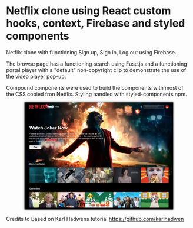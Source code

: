 # Netflix clone using React custom hooks, context, Firebase and styled components

Netflix clone with functioning Sign up, Sign in, Log out using Firebase. 

The browse page has a functioning search using Fuse.js and a functioning portal player with a "default" non-copyright clip to demonstrate the use of the video player pop-up. 

Compound components were used to build the components with most of the CSS copied fron Netflix. Styling handled with styled-components npm.

<p align="center">
  <img style="max-width: 80%; -webkit-box-shadow: 0px 0px 5px 0px rgba(0,0,0,0.75);
-moz-box-shadow: 0px 0px 5px 0px rgba(0,0,0,0.75);
box-shadow: 0px 0px 5px 0px rgba(0,0,0,0.75);" src="public/images/netflix-clone.png">
</p>

Credits to Based on Karl Hadwens tutorial https://github.com/karlhadwen
